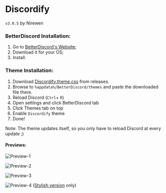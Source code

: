 # Discordify

`v3.0.5` by Nirewen

### BetterDiscord Installation:

1. Go to [BetterDiscord's Website](http://betterdiscord.net);
2. Download it for your OS;
3. Install.

### Theme Installation:

1. Download [Discordify.theme.css](https://github.com/nirewen/Discordify/releases/download/v3.0.5/Discordify.theme.css) from releases.
2. Browse to `%appdata%/BetterDiscord/themes` and paste the downloaded file there.
3. Reload Discord (`Ctrl`+ `R`)
4. Open settings and click BetterDiscord tab
5. Click Themes tab on top
6. Enable `Discordify` theme
7. Done!

Note: The theme updates itself, so you only have to reload Discord at every update ;)

#### **Previews:**
![Preview-1](http://nirewen.s-ul.eu/kTTl0XIb.png)

![Preview-2](http://nirewen.s-ul.eu/Sn2W873k.png)

![Preview-3](http://nirewen.s-ul.eu/hePva6Gy.png)

![Preview-4](http://nirewen.s-ul.eu/cl07P761.png)
([Stylish version](https://userstyles.org/styles/126680/discordify) only)
